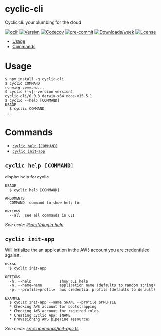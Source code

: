 cyclic-cli
==========

Cyclic cli: your plumbing for the cloud

[![oclif](https://img.shields.io/badge/cli-oclif-brightgreen.svg)](https://oclif.io)
[![Version](https://img.shields.io/npm/v/cyclic-cli.svg)](https://npmjs.org/package/cyclic-cli)
[![Codecov](https://codecov.io/gh/cyclic-software/cli/branch/master/graph/badge.svg)](https://codecov.io/gh/cyclic-software/cli)
[![pre-commit](https://img.shields.io/badge/pre--commit-enabled-brightgreen?logo=pre-commit&logoColor=white)](https://github.com/pre-commit/pre-commit)
[![Downloads/week](https://img.shields.io/npm/dw/cyclic-cli.svg)](https://npmjs.org/package/cyclic-cli)
[![License](https://img.shields.io/npm/l/cyclic-cli.svg)](https://github.com/cyclic-software/cli/blob/master/package.json)

<!-- toc -->
* [Usage](#usage)
* [Commands](#commands)
<!-- tocstop -->
# Usage
<!-- usage -->
```sh-session
$ npm install -g cyclic-cli
$ cyclic COMMAND
running command...
$ cyclic (-v|--version|version)
cyclic-cli/0.0.3 darwin-x64 node-v15.5.1
$ cyclic --help [COMMAND]
USAGE
  $ cyclic COMMAND
...
```
<!-- usagestop -->
# Commands
<!-- commands -->
* [`cyclic help [COMMAND]`](#cyclic-help-command)
* [`cyclic init-app`](#cyclic-init-app)

## `cyclic help [COMMAND]`

display help for cyclic

```
USAGE
  $ cyclic help [COMMAND]

ARGUMENTS
  COMMAND  command to show help for

OPTIONS
  --all  see all commands in CLI
```

_See code: [@oclif/plugin-help](https://github.com/oclif/plugin-help/blob/v3.2.1/src/commands/help.ts)_

## `cyclic init-app`

Will initialize the an application in the AWS account you are credentialed against.

```
USAGE
  $ cyclic init-app

OPTIONS
  -h, --help             show CLI help
  -n, --name=name        application name (defaults to random string)
  -p, --profile=profile  aws credential profile (defaults to default)

EXAMPLE
  $ cyclic init-app --name $NAME --profile $PROFILE
  * Checking AWS account for bootstrapping
  * Checking AWS account for required roles
  * Creating Cyclic App: $NAME
  * Provisioning AWS pipeline resources
```

_See code: [src/commands/init-app.ts](https://github.com/cyclic-software/cli/blob/v0.0.3/src/commands/init-app.ts)_
<!-- commandsstop -->
